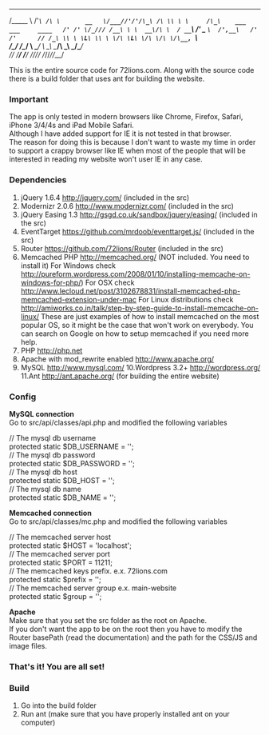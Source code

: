  ________    ___    __  
/\_____  \ /'___`\ /\ \       __  
\/___//'/'/\_\ /\ \\ \ \     /\_\    ___     ___     ____  
    /' /' \/_/// /__\ \ \  __\/\ \  / __`\ /' _ `\  /',__\  
  /' /'      // /_\ \\ \ \L\ \\ \ \/\ \L\ \/\ \/\ \/\__, `\  
 /\_/       /\______/ \ \____/ \ \_\ \____/\ \_\ \_\/\____/  
 \//        \/_____/   \/___/   \/_/\/___/  \/_/\/_/\/___/  


This is the entire source code for 72lions.com. Along with the source code there is a build folder that uses ant for building the website.  

### Important
The app is only tested in modern browsers like Chrome, Firefox, Safari, iPhone 3/4/4s and iPad Mobile Safari.  
Although I have added support for IE it is not tested in that browser.  
The reason for doing this is because I don't want to waste my time in order to support a crappy browser like IE when most of the people that will be interested in reading my website won't user IE in any case.  

### Dependencies
1. jQuery 1.6.4 http://jquery.com/ (included in the src)
2. Modernizr 2.0.6 http://www.modernizr.com/ (included in the src)
3. jQuery Easing 1.3 http://gsgd.co.uk/sandbox/jquery/easing/ (included in the src)
4. EventTarget https://github.com/mrdoob/eventtarget.js/ (included in the src)
5. Router https://github.com/72lions/Router (included in the src)
6. Memcached PHP http://memcached.org/ (NOT included. You need to install it)
   For Windows check http://pureform.wordpress.com/2008/01/10/installing-memcache-on-windows-for-php/)
   For OSX check http://www.lecloud.net/post/3102678831/install-memcached-php-memcached-extension-under-mac
   For Linux distributions check http://amiworks.co.in/talk/step-by-step-guide-to-install-memcache-on-linux/
   These are just examples of how to install memcached on the most popular OS, so it might be the case that won't work on everybody. You can search on Google on how to setup memcached if you need more help.
7. PHP http://php.net
8. Apache with mod_rewrite enabled http://www.apache.org/
9. MySQL http://www.mysql.com/
10.Wordpress 3.2+ http://wordpress.org/
11.Ant http://ant.apache.org/ (for building the entire website)

### Config
**MySQL connection**  
Go to src/api/classes/api.php and modified the following variables  

// The mysql db username    
protected static $DB_USERNAME = '';  
// The mysql db password  
protected static $DB_PASSWORD = '';  
// The mysql db host  
protected static $DB_HOST = '';  
// The mysql db name  
protected static $DB_NAME = '';  

**Memcached connection**  
Go to src/api/classes/mc.php and modified the following variables  

// The memcached server host   
protected static $HOST = 'localhost';  
// The memcached server port   
protected static $PORT = 11211;  
// The memcached keys prefix. e.x. 72lions.com   
protected static $prefix = '';  
// The memcached server group e.x. main-website   
protected static $group = '';  

**Apache**  
Make sure that you set the src folder as the root on Apache.  
If you don't want the app to be on the root then you have to modify the Router basePath (read the documentation) and the path for the CSS/JS and image files.  

### That's it! You are all set!

### Build  
1. Go into the build folder  
2. Run ant (make sure that you have properly installed ant on your computer)  

